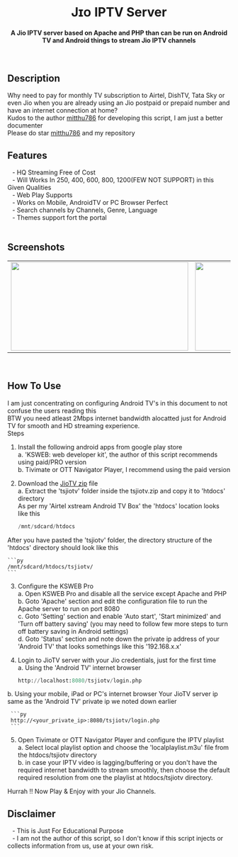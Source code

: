 <!-- DO NOT EDIT FILE AND ADD YOU NAME HERE AND PUBLISH -->
<!-- © 2021-22 TechieSneh -->

<h1 align='center'>Jɪᴏ IPTV Server</h1>
<h4 align='center'>A Jio IPTV server based on Apache and PHP than can be run on Android TV and Android things to stream Jio IPTV channels</h4>
<br>
<h2>Description</h2>
Why need to pay for monthly TV subscription to Airtel, DishTV, Tata Sky or even Jio when you are already using an Jio postpaid or prepaid number and have an internet connection at home? <br>
Kudos to the author  <a href="https://github.com/mitthu786">mitthu786</a> for developing this script, I am just a better documenter
<br>
Please do star <a href="https://github.com/mitthu786">mitthu786</a> and my repository
<br>

<h2>Features</h2>
&ensp; - HQ Streaming Free of Cost<br>
&ensp; - Will Works In 250, 400, 600, 800, 1200(FEW NOT SUPPORT) in this Given Qualities<br>
&ensp; - Web Play Supports<br>
&ensp; - Works on Mobile, AndroidTV or PC Browser Perfect<br>
&ensp; - Search channels by Channels, Genre, Language<br>
&ensp; - Themes support fort the portal<br>

<br>

<h2>Screenshots</h2>

<table>
  <tr>
    <td><img src="screenshots/main/main.png" width="400" height="200"></td>
    <td><img src="screenshots/main/play.png" width="400" height="200"></td>
  </tr>
</table>

<br>

<h2>How To Use</h2>
I am just concentrating on configuring Android TV's in this document to not confuse the users reading this <br>
BTW you need atleast 2Mbps internet bandwidth alocatted just for Android TV for smooth and HD streaming experience.
<br>
Steps

1. Install the following android apps from google play store<br>
  a. 'KSWEB: web developer kit', the author of this script recommends using  paid/PRO version<br>
  b. Tivimate or OTT Navigator Player, I recommend using the paid version<br>

2. Download the [JioTV zip](https://github.com/mitthu786/TS-JioTV/blob/main/tsjiotv.zip?raw=true) file<br>
  a. Extract the 'tsjiotv' folder inside the tsjiotv.zip and copy it to 'htdocs' directory <br>
  As per my 'Airtel xstream Android TV Box' the 'htdocs' location looks like this

    ```py
    /mnt/sdcard/htdocs
    ```

  After you have pasted the 'tsjiotv' folder, the directory structure of the 'htdocs' directory should look like this
    
    ```py
    /mnt/sdcard/htdocs/tsjiotv/
    ```

3. Configure the KSWEB Pro <br>
  a. Open KSWEB Pro and disable all the service except Apache and PHP <br>
  b. Goto 'Apache' section and edit the configuration file to run the Apache server to run on port 8080 <br>
  c. Goto 'Setting' section and enable 'Auto start', 'Start minimized' and 'Turn off battery saving' (you may need to follow few more steps to turn off battery saving in Android settings) <br>
  d. Goto 'Status' section and note down the private ip address of your 'Android TV' that looks somethings like this '192.168.x.x' <br>

4. Login to JioTV server with your Jio credentials, just for the first time <br>
  a. Using the 'Android TV' internet browser

     ```py
     http://localhost:8080/tsjiotv/login.php
     ```

  b. Using your mobile, iPad or PC's internet browser
     Your JioTV server ip same as the 'Android TV' private ip we noted down earlier

     ```py
     http://<your_private_ip>:8080/tsjiotv/login.php
     ```

5. Open Tivimate or OTT Navigator Player and configure the IPTV playlist<br>
  a. Select local playlist option and choose the 'localplaylist.m3u' file from the htdocs/tsjiotv directory <br>
  b. in case your IPTV video is lagging/buffering or you don't have the required internet bandwidth to stream smoothly, then choose the default required resolution from one the playlist at htdocs/tsjiotv directory.

Hurrah !! Now Play & Enjoy with your Jio Channels.<br>

<h2>Disclaimer</h2>
&ensp; - This is Just For Educational Purpose <br>
&ensp; - I am not the author of this script, so I don't know if this script injects or collects information from us, use at your own risk.

